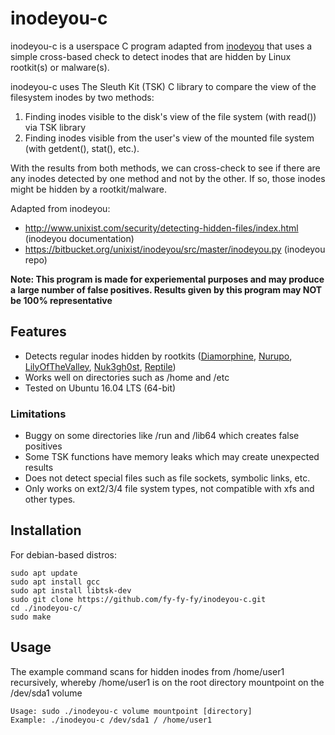 # inodeyou-c
inodeyou-c is a userspace C program adapted from [inodeyou](https://bitbucket.org/unixist/inodeyou/src/master/inodeyou.py) that uses a simple cross-based check to detect inodes that are hidden by Linux rootkit(s) or malware(s). 

inodeyou-c uses The Sleuth Kit (TSK) C library to compare the view of the filesystem inodes by two methods:
1) Finding inodes visible to the disk's view of the file system (with read()) via TSK library
2) Finding inodes visible from the user's view of the mounted file system (with getdent(), stat(), etc.).

With the results from both methods, we can cross-check to see if there are any inodes detected by one method and not by the other. If so, those inodes might be hidden by a rootkit/malware. 

Adapted from inodeyou:
- http://www.unixist.com/security/detecting-hidden-files/index.html (inodeyou documentation)
- https://bitbucket.org/unixist/inodeyou/src/master/inodeyou.py (inodeyou repo)

**Note: This program is made for experiemental purposes and may produce a large number of false positives. Results given by this program may NOT be 100% representative**

## Features
- Detects regular inodes hidden by rootkits ([Diamorphine](https://github.com/m0nad/Diamorphine), [Nurupo](https://github.com/nurupo/rootkit), [LilyOfTheValley](https://github.com/En14c/LilyOfTheValley), [Nuk3gh0st](https://github.com/ropch4ins/Nuk3Gh0st), [Reptile](https://github.com/f0rb1dd3n/Reptile))
- Works well on directories such as /home and /etc
- Tested on Ubuntu 16.04 LTS (64-bit)

### Limitations
- Buggy on some directories like /run and /lib64 which creates false positives
- Some TSK functions have memory leaks which may create unexpected results
- Does not detect special files such as file sockets, symbolic links, etc. 
- Only works on ext2/3/4 file system types, not compatible with xfs and other types. 


## Installation
For debian-based distros: 
```
sudo apt update
sudo apt install gcc
sudo apt install libtsk-dev
sudo git clone https://github.com/fy-fy-fy/inodeyou-c.git
cd ./inodeyou-c/
sudo make
```

## Usage
The example command scans for hidden inodes from /home/user1 recursively, whereby /home/user1 is on the root directory mountpoint on the /dev/sda1 volume
```
Usage: sudo ./inodeyou-c volume mountpoint [directory] 
Example: ./inodeyou-c /dev/sda1 / /home/user1
```
